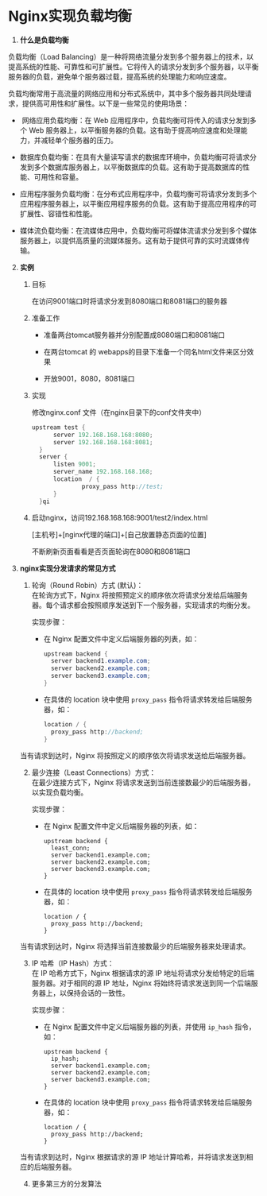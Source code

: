 # Nginx实现负载均衡

1. **什么是负载均衡**

负载均衡（Load Balancing）是一种将网络流量分发到多个服务器上的技术，以提高系统的性能、可靠性和可扩展性。它将传入的请求分发到多个服务器，以平衡服务器的负载，避免单个服务器过载，提高系统的处理能力和响应速度。

负载均衡常用于高流量的网络应用和分布式系统中，其中多个服务器共同处理请求，提供高可用性和扩展性。以下是一些常见的使用场景：

-  网络应用负载均衡：在 Web 应用程序中，负载均衡可将传入的请求分发到多个 Web 服务器上，以平衡服务器的负载。这有助于提高响应速度和处理能力，并减轻单个服务器的压力。

- 数据库负载均衡：在具有大量读写请求的数据库环境中，负载均衡可将请求分发到多个数据库服务器上，以平衡数据库的负载。这有助于提高数据库的性能、可用性和容量。

- 应用程序服务负载均衡：在分布式应用程序中，负载均衡可将请求分发到多个应用程序服务器上，以平衡应用程序服务的负载。这有助于提高应用程序的可扩展性、容错性和性能。

- 媒体流负载均衡：在流媒体应用中，负载均衡可将媒体流请求分发到多个媒体服务器上，以提供高质量的流媒体服务。这有助于提供可靠的实时流媒体传输。
2. **实例**
   
   1. 目标
      
      在访问9001端口时将请求分发到8080端口和8081端口的服务器
   
   2. 准备工作
      
      - 准备两台tomcat服务器并分别配置成8080端口和8081端口
      
      - 在两台tomcat 的 webapps的目录下准备一个同名html文件来区分效果
      
      - 开放9001，8080，8081端口
   
   3. 实现
      
      修改nginx.conf 文件（在nginx目录下的conf文件夹中）
      
      ```java
      upstream test {
            server 192.168.168.168:8080;
            server 192.168.168.168:8081;
        }
        server {
            listen 9001;
            server_name 192.168.168.168;
            location  / {
                    proxy_pass http://test;
            }
        }qi
      ```
   
   4. 启动nginx，访问192.168.168.168:9001/test2/index.html
      
      [主机号]+[nginx代理的端口]+[自己放置静态页面的位置]
      
      不断刷新页面看看是否页面轮询在8080和8081端口

3. **nginx实现分发请求的常见方式**
   
   1. 轮询（Round Robin）方式 (默认)：  
      在轮询方式下，Nginx 将按照预定义的顺序依次将请求分发给后端服务器。每个请求都会按照顺序发送到下一个服务器，实现请求的均衡分发。 
      
      实现步骤：
      
      - 在 Nginx 配置文件中定义后端服务器的列表，如：
        
        ```java
        upstream backend {
          server backend1.example.com;
          server backend2.example.com;
          server backend3.example.com;
        }
        ```
      
      - 在具体的 location 块中使用 `proxy_pass` 指令将请求转发给后端服务器，如：
        
        ```java
        location / {
          proxy_pass http://backend;
        }
        ```
   
   当有请求到达时，Nginx 将按照定义的顺序依次将请求发送给后端服务器。
   
   2. 最少连接（Least Connections）方式：  
      在最少连接方式下，Nginx 将请求发送到当前连接数最少的后端服务器，以实现负载均衡。
      
      实现步骤：
      
      - 在 Nginx 配置文件中定义后端服务器的列表，如：
        
        ```
        upstream backend {
          least_conn;
          server backend1.example.com;
          server backend2.example.com;
          server backend3.example.com;
        }
        ```
      
      - 在具体的 location 块中使用 `proxy_pass` 指令将请求转发给后端服务器，如：
        
        ```
        location / {
          proxy_pass http://backend;
        }
        ```
   
   当有请求到达时，Nginx 将选择当前连接数最少的后端服务器来处理请求。
   
   3. IP 哈希（IP Hash）方式：  
      在 IP 哈希方式下，Nginx 根据请求的源 IP 地址将请求分发给特定的后端服务器。对于相同的源 IP 地址，Nginx 将始终将请求发送到同一个后端服务器上，以保持会话的一致性。
      
      实现步骤：
      
      - 在 Nginx 配置文件中定义后端服务器的列表，并使用 `ip_hash` 指令，如：
        
        ```
        upstream backend {
          ip_hash;
          server backend1.example.com;
          server backend2.example.com;
          server backend3.example.com;
        }
        ```
      
      - 在具体的 location 块中使用 `proxy_pass` 指令将请求转发给后端服务器，如：
        
        ```
        location / {
          proxy_pass http://backend;
        }
        ```
   
   当有请求到达时，Nginx 根据请求的源 IP 地址计算哈希，并将请求发送到相应的后端服务器。
   
   4. 更多第三方的分发算法
